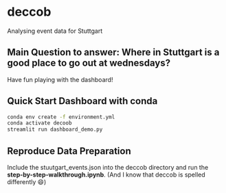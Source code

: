 # deccob
Analysing event data for Stuttgart

## Main Question to answer: Where in Stuttgart is a good place to go out at wednesdays?
Have fun playing with the dashboard!

## Quick Start Dashboard with conda
```sh
conda env create -f environment.yml
conda activate decoob
streamlit run dashboard_demo.py
```

## Reproduce Data Preparation
Include the stuutgart_events.json into the deccob directory and run the **step-by-step-walkthrough.ipynb**. (And I know that deccob is spelled differently 😄)

